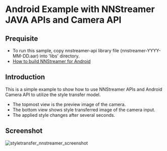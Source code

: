 # Android Example with NNStreamer JAVA APIs and Camera API

## Prequisite

- To run this sample, copy nnstreamer-api library file (nnstreamer-YYYY-MM-DD.aar) into 'libs' directory.
- [How to build NNStreamer for Android](https://github.com/nnstreamer/nnstreamer/tree/master/api/android)

## Introduction

This is a simple example to show how to use NNStreamer APIs and Android Camera API to utilize the style transfer model.

- The topmost view is the preview image of the camera.
- The bottom view shows style transferred image of the camera input.
- The applied style changes after several seconds.

## Screenshot

![styletransfer_nnstreamer_screenshot](./styletransfer_nnstreamer_screenshot.webp)
